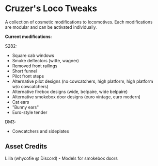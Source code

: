 # Cruzer's Loco Tweaks
A collection of cosmetic modifications to locomotives. Each modifications are modular and can be activated individually.

**Current modifications:**

S282:
- Square cab windows
- Smoke deflectors (witte, wagner)
- Removed front railings
- Short funnel
- Pilot front steps
- Alternative pilot designs (no cowcatchers, high platform, high platform w/o cowcatchers)
- Alternative firebox designs (wide, belpaire, wide belpaire)
- Alternative smokebox door designs (euro vintage, euro modern)
- Cat ears
- "Bunny ears"
- Euro-style tender

DM3:
- Cowcatchers and sideplates

## Asset Credits
Lilla (whycofie @ Discord) - Models for smokebox doors